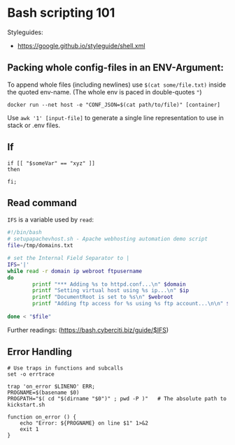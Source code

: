 # Bash scripting 101

Styleguides:

- https://google.github.io/styleguide/shell.xml

## Packing whole config-files in an ENV-Argument:

To append whole files (including newlines) use `$(cat some/file.txt)`
inside the quoted env-name. (The whole env is paced in double-quotes `"`)

```
docker run --net host -e "CONF_JSON=$(cat path/to/file)" [container]
```

Use `awk '1' [input-file]` to generate a single line representation to
use in stack or .env files.



## If

```
if [[ "$someVar" == "xyz" ]]
then

fi;

```


## Read command

`IFS` is a variable used by `read`: 

```bash
#!/bin/bash
# setupapachevhost.sh - Apache webhosting automation demo script
file=/tmp/domains.txt

# set the Internal Field Separator to |
IFS='|'
while read -r domain ip webroot ftpusername
do
        printf "*** Adding %s to httpd.conf...\n" $domain
        printf "Setting virtual host using %s ip...\n" $ip
        printf "DocumentRoot is set to %s\n" $webroot
        printf "Adding ftp access for %s using %s ftp account...\n\n" $domain $ftpusername
	
done < "$file"
```

Further readings: (https://bash.cyberciti.biz/guide/$IFS)


## Error Handling


```
# Use traps in functions and subcalls
set -o errtrace

trap 'on_error $LINENO' ERR;
PROGNAME=$(basename $0)
PROGPATH="$( cd "$(dirname "$0")" ; pwd -P )"   # The absolute path to kickstart.sh

function on_error () {
    echo "Error: ${PROGNAME} on line $1" 1>&2
    exit 1
}
```